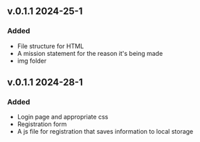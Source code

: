 ## v.0.1.1 2024-25-1

### Added
- File structure for HTML
- A mission statement for the reason it's being made
- img folder

## v.0.1.1 2024-28-1

### Added
- Login page and appropriate css
- Registration form
- A js file for registration that saves information to local storage